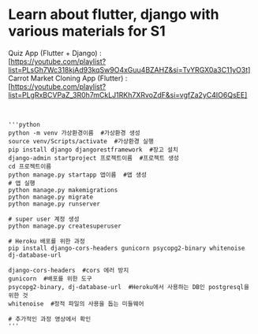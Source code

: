 # Learn about flutter, django with various materials for S1

Quiz App (Flutter + Django) : 
<br/>
[https://youtube.com/playlist?list=PLsGh7Wc318kjAd93kqSw9O4xGuu4BZAHZ&si=TvYRGX0a3C11yO3t]
<br/>
Carrot Market Cloning App (Flutter) : 
<br/>
[https://youtube.com/playlist?list=PLgRxBCVPaZ_3R0h7mCkLJ1RKh7XRvoZdF&si=vgfZa2yC4IO6QsEE]
<br/><br/>
<pre><code>
'''python
python -m venv 가상환경이름  #가상환경 생성
source venv/Scripts/activate  #가상환경 실행
pip install django djangorestframework  #장고 설치
django-admin startproject 프로젝트이름  #프로젝트 생성
cd 프로젝트이름
python manage.py startapp 앱이름  #앱 생성
# 앱 실행
python manage.py makemigrations 
python manage.py migrate
python manage.py runserver

# super user 계정 생성
python manage.py createsuperuser

# Heroku 배포를 위한 과정
pip install django-cors-headers gunicorn psycopg2-binary whitenoise dj-database-url

django-cors-headers  #cors 에러 방지
gunicorn  #배포를 위한 도구
psycopg2-binary, dj-database-url  #Heroku에서 사용하는 DB인 postgresql을 위한 것
whitenoise  #정적 파일의 사용을 돕는 미들웨어

# 추가적인 과정 영상에서 확인
'''
</code></pre>
